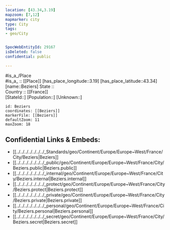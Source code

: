 ```yaml
---
location: [43.34,3.19] 
mapzoom: [7,12] 
mapmarker: city 
type: City
tags:
- geo/City


SpocWebEntityId: 29167
isDeleted: false
confidential: public

---
```

#is_a_/Place  
#is_a_ :: [[Place]] 
[has_place_longitude::3.19] 
[has_place_latitude::43.34] 
[name::Beziers] 
State ::  
Country :: [[France]]  
[StateId::] 
[Population::] 
[Unknown::] 


```leaflet
id: Beziers
coordinates: [[Beziers]] 
markerFile: [[Beziers]] 
defaultZoom: 11 
maxZoom: 18
```


## Confidential Links & Embeds: 
- [[../../../../../../../_Standards/geo/Continent/Europe/Europe~West/France/City/Beziers|Beziers]] 
- [[../../../../../../../_public/geo/Continent/Europe/Europe~West/France/City/Beziers.public|Beziers.public]] 
- [[../../../../../../../_internal/geo/Continent/Europe/Europe~West/France/City/Beziers.internal|Beziers.internal]] 
- [[../../../../../../../_protect/geo/Continent/Europe/Europe~West/France/City/Beziers.protect|Beziers.protect]] 
- [[../../../../../../../_private/geo/Continent/Europe/Europe~West/France/City/Beziers.private|Beziers.private]] 
- [[../../../../../../../_personal/geo/Continent/Europe/Europe~West/France/City/Beziers.personal|Beziers.personal]] 
- [[../../../../../../../_secret/geo/Continent/Europe/Europe~West/France/City/Beziers.secret|Beziers.secret]] 
